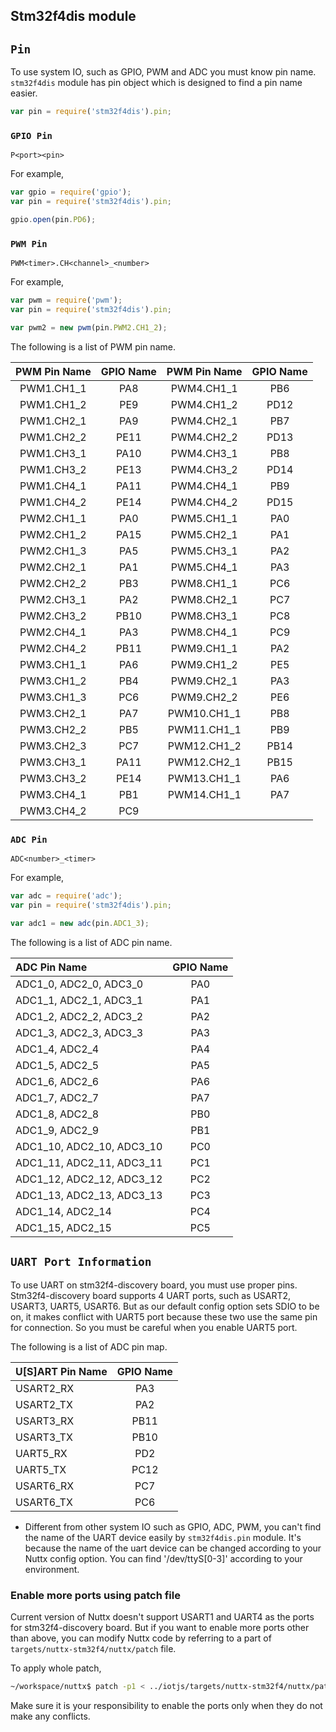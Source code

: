 ## Stm32f4dis module

## `Pin`
To use system IO, such as GPIO, PWM and ADC you must know pin name.
`stm32f4dis` module has pin object which is designed to find a pin name easier.

``` javascript
var pin = require('stm32f4dis').pin;
```


### `GPIO Pin` <a name="gpio-pin"></a>
`P<port><pin>`

For example,
``` javascript
var gpio = require('gpio');
var pin = require('stm32f4dis').pin;

gpio.open(pin.PD6);
```


### `PWM Pin` <a name="pwm-pin"></a>
`PWM<timer>.CH<channel>_<number>`

For example,
``` javascript
var pwm = require('pwm');
var pin = require('stm32f4dis').pin;

var pwm2 = new pwm(pin.PWM2.CH1_2);
```
The following is a list of PWM pin name.

| PWM Pin Name | GPIO Name | PWM Pin Name | GPIO Name|
| :---: | :---: | :---: | :---: |
| PWM1.CH1_1 | PA8 | PWM4.CH1_1| PB6 |
| PWM1.CH1_2 | PE9 | PWM4.CH1_2| PD12 |
| PWM1.CH2_1 | PA9 | PWM4.CH2_1| PB7 |
| PWM1.CH2_2 | PE11 | PWM4.CH2_2| PD13 |
| PWM1.CH3_1 | PA10 | PWM4.CH3_1| PB8 |
| PWM1.CH3_2 | PE13 | PWM4.CH3_2| PD14 |
| PWM1.CH4_1 | PA11 | PWM4.CH4_1| PB9 |
| PWM1.CH4_2 | PE14 | PWM4.CH4_2| PD15 |
| PWM2.CH1_1| PA0 | PWM5.CH1_1| PA0 |
| PWM2.CH1_2| PA15 | PWM5.CH2_1| PA1 |
| PWM2.CH1_3| PA5 | PWM5.CH3_1| PA2 |
| PWM2.CH2_1| PA1 | PWM5.CH4_1| PA3 |
| PWM2.CH2_2| PB3 | PWM8.CH1_1| PC6 |
| PWM2.CH3_1| PA2| PWM8.CH2_1| PC7|
| PWM2.CH3_2| PB10| PWM8.CH3_1| PC8|
| PWM2.CH4_1| PA3 | PWM8.CH4_1| PC9 |
| PWM2.CH4_2| PB11 | PWM9.CH1_1 | PA2 |
| PWM3.CH1_1 | PA6 | PWM9.CH1_2 | PE5 |
| PWM3.CH1_2 | PB4 | PWM9.CH2_1 | PA3 |
| PWM3.CH1_3 | PC6 | PWM9.CH2_2 | PE6 |
| PWM3.CH2_1 | PA7 | PWM10.CH1_1 | PB8 |
| PWM3.CH2_2 | PB5 | PWM11.CH1_1 | PB9 |
| PWM3.CH2_3 | PC7 | PWM12.CH1_2 | PB14 |
| PWM3.CH3_1 | PA11 | PWM12.CH2_1 | PB15 |
| PWM3.CH3_2 | PE14 | PWM13.CH1_1 | PA6 |
| PWM3.CH4_1 | PB1 | PWM14.CH1_1 | PA7 |
| PWM3.CH4_2 | PC9 | | |


### `ADC Pin` <a name="adc-pin"></a>
`ADC<number>_<timer>`

For example,
``` javascript
var adc = require('adc');
var pin = require('stm32f4dis').pin;

var adc1 = new adc(pin.ADC1_3);
```
The following is a list of ADC pin name.

| ADC Pin Name | GPIO Name |
| :--- | :---: |
| ADC1_0, ADC2_0, ADC3_0 | PA0 |
| ADC1_1, ADC2_1, ADC3_1 | PA1 |
| ADC1_2, ADC2_2, ADC3_2 | PA2 |
| ADC1_3, ADC2_3, ADC3_3 | PA3 |
| ADC1_4, ADC2_4 | PA4 |
| ADC1_5, ADC2_5 | PA5 |
| ADC1_6, ADC2_6 | PA6 |
| ADC1_7, ADC2_7 | PA7 |
| ADC1_8, ADC2_8 | PB0 |
| ADC1_9, ADC2_9 | PB1 |
| ADC1_10, ADC2_10, ADC3_10 | PC0 |
| ADC1_11, ADC2_11, ADC3_11 | PC1 |
| ADC1_12, ADC2_12, ADC3_12 | PC2 |
| ADC1_13, ADC2_13, ADC3_13 | PC3 |
| ADC1_14, ADC2_14 | PC4 |
| ADC1_15, ADC2_15 | PC5 |


## `UART Port Information` <a name="uart"></a>
To use UART on stm32f4-discovery board, you must use proper pins. Stm32f4-discovery board supports 4 UART ports, such as USART2, USART3, UART5, USART6.
But as our default config option sets SDIO to be on, it makes conflict with UART5 port because these two use the same pin for connection. So you must be careful when you enable UART5 port.

The following is a list of ADC pin map.

| U[S]ART Pin Name | GPIO Name |
| :--- | :---: |
| USART2_RX | PA3 |
| USART2_TX | PA2 |
| USART3_RX | PB11 |
| USART3_TX | PB10 |
| UART5_RX | PD2 |
| UART5_TX | PC12 |
| USART6_RX | PC7 |
| USART6_TX | PC6 |

* Different from other system IO such as GPIO, ADC, PWM, you can't find the name of the UART device easily by `stm32f4dis.pin` module. It's because the name of the uart device can be changed according to your Nuttx config option. You can find '/dev/ttyS[0-3]' according to your environment.


### Enable more ports using patch file

Current version of Nuttx doesn't support USART1 and UART4 as the ports for stm32f4-discovery board. But if you want to enable more ports other than above, you can modify Nuttx code by referring to a part of `targets/nuttx-stm32f4/nuttx/patch` file.

To apply whole patch,
```bash
~/workspace/nuttx$ patch -p1 < ../iotjs/targets/nuttx-stm32f4/nuttx/patch
```
Make sure it is your responsibility to enable the ports only when they do not make any conflicts.